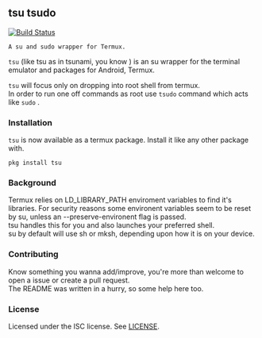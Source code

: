 ## tsu tsudo

[![Build Status](https://travis-ci.org/cswl/tsu.png?branch=master)](https://travis-ci.org/cswl/tsu)

```
A su and sudo wrapper for Termux.
```

`tsu` (like tsu as in tsunami, you know ) is an su wrapper for the
terminal emulator and packages for Android, Termux.

`tsu` will focus only on dropping into root shell from termux.  
In order to run one off commands as root use `tsudo` command which acts like `sudo` .

### Installation

`tsu` is now available as a termux package. Install it like any other package with.

```
pkg install tsu
```

### Background

Termux relies on LD_LIBRARY_PATH enviroment variables to find it's libraries.
For security reasons some environent variables seem to be reset by su, unless
an --preserve-environent flag is passed.  
tsu handles this for you and also launches your preferred shell.  
su by default will use sh or mksh, depending upon how it is on your device.

### Contributing

Know something you wanna add/improve, you're more than welcome to open a issue or create a pull request.  
The README was written in a hurry, so some help here too.

### License

Licensed under the ISC license. See [LICENSE](https://github.com/cswl/tsu/blob/master/LICENSE.md).

